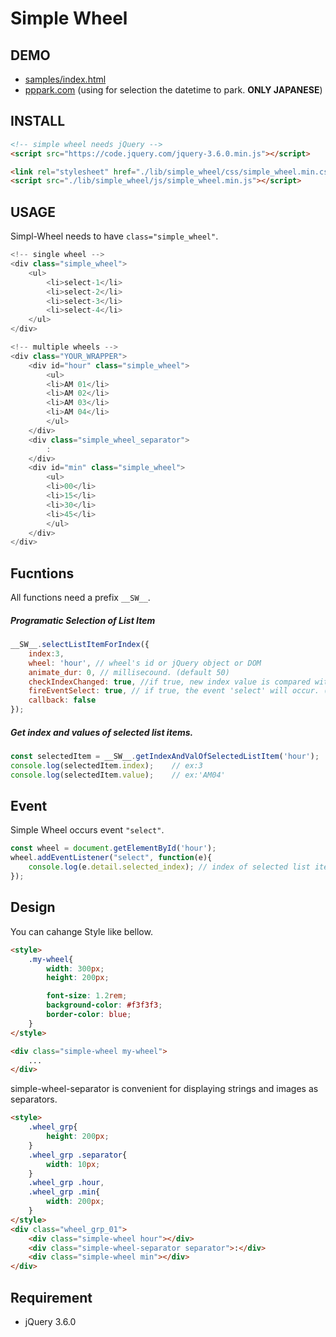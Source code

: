 
# Simple Wheel

## DEMO
- [samples/index.html](https://mkosaka.github.io/Simple-Wheel/samples/index.html)
- [pppark.com](https://pppark.com/) (using for selection the datetime to park. **ONLY JAPANESE**)


## INSTALL
```html
<!-- simple wheel needs jQuery -->
<script src="https://code.jquery.com/jquery-3.6.0.min.js"></script>

<link rel="stylesheet" href="./lib/simple_wheel/css/simple_wheel.min.css">
<script src="./lib/simple_wheel/js/simple_wheel.min.js"></script>
```

## USAGE
Simpl-Wheel needs to have `class="simple_wheel"`.
```javascript
<!-- single wheel -->
<div class="simple_wheel">
    <ul>
        <li>select-1</li>
        <li>select-2</li>
        <li>select-3</li>
        <li>select-4</li>
    </ul>
</div>
```

```javascript
<!-- multiple wheels -->
<div class="YOUR_WRAPPER">
    <div id="hour" class="simple_wheel">
        <ul>
        <li>AM 01</li>
        <li>AM 02</li>
        <li>AM 03</li>
        <li>AM 04</li>
        </ul>
    </div>
    <div class="simple_wheel_separator">
        :
    </div>
    <div id="min" class="simple_wheel">
        <ul>
        <li>00</li>
        <li>15</li>
        <li>30</li>
        <li>45</li>
        </ul>
    </div>
</div>
```


## Fucntions

All functions need a prefix `__SW__`.




##### Programatic Selection of List Item
```javascript
__SW__.selectListItemForIndex({
    index:3,
    wheel: 'hour', // wheel's id or jQuery object or DOM
    animate_dur: 0, // millisecound. (default 50)
    checkIndexChanged: true, //if true, new index value is compared with current one. if it has not changed, the event 'select' will not occur. (default true)
    fireEventSelect: true, // if true, the event 'select' will occur. (default true)
    callback: false
});
```


##### Get index and values of selected list items.
```javascript
const selectedItem = __SW__.getIndexAndValOfSelectedListItem('hour');
console.log(selectedItem.index);    // ex:3
console.log(selectedItem.value);    // ex:'AM04'
```

## Event

Simple Wheel occurs event `"select"`.
```javascript
const wheel = document.getElementById('hour');
wheel.addEventListener("select", function(e){
    console.log(e.detail.selected_index); // index of selected list item.
});
```


## Design
You can cahange Style like bellow.

```html
<style>
    .my-wheel{
        width: 300px;
        height: 200px;

        font-size: 1.2rem;
        background-color: #f3f3f3;
        border-color: blue;
    }
</style>

<div class="simple-wheel my-wheel">
    ...
</div>
```
simple-wheel-separator is convenient for displaying strings and images as separators.
```html
<style>
    .wheel_grp{
        height: 200px;
    }
    .wheel_grp .separator{
        width: 10px;
    }
    .wheel_grp .hour,
    .wheel_grp .min{
        width: 200px;
    }
</style>
<div class="wheel_grp_01">
    <div class="simple-wheel hour"></div>
    <div class="simple-wheel-separator separator">:</div>
    <div class="simple-wheel min"></div>
</div>
```
    


## Requirement

* jQuery 3.6.0

